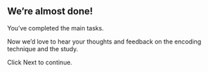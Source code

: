 ## We’re almost done!

You’ve completed the main tasks.

Now we’d love to hear your thoughts and feedback on the encoding technique and the study.

Click Next to continue.
